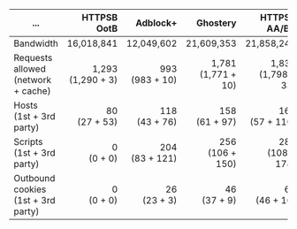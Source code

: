 ... | HTTPSB OotB | Adblock+ | Ghostery | HTTPSB AA/BX | Disconnect | No blocker
--- | ---:| ---:| ---:| ---:| ---:| ---:
Bandwidth | 16,018,841 | 12,049,602 | 21,609,353 | 21,858,245 | 22,756,202 | 26,020,235
Requests allowed<br>(network + cache) | 1,293<br>(1,290 + 3) | 993<br>(983 + 10) | 1,781<br>(1,771 + 10) | 1,831<br>(1,798 + 33) | 1,972<br>(1,949 + 24) | 2,925<br>(2,788 + 137)
Hosts<br>(1st + 3rd party) | 80<br>(27 + 53) | 118<br>(43 + 76) | 158<br>(61 + 97) | 167<br>(57 + 110) | 282<br>(108 + 174) | 324<br>(127 + 198) | 597<br>(72 + 525)
Scripts<br>(1st + 3rd party) | 0<br>(0 + 0) | 204<br>(83 + 121) | 256<br>(106 + 150) | 282<br>(108 + 174) | 324<br>(127 + 198 ) | 670<br>(146 + 524)
Outbound cookies<br>(1st + 3rd party) | 0<br>(0 + 0) | 26<br>(23 + 3) | 46<br>(37 + 9) | 62<br>(46 + 16) | 75<br>(61 + 15) | 277<br>(65 + 212)